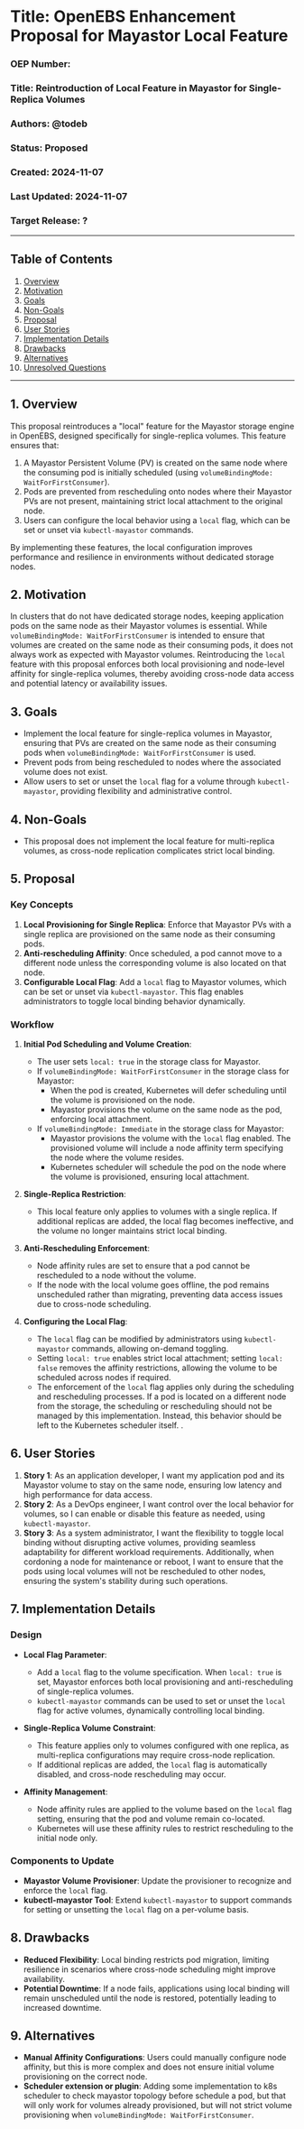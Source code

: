 # Title: OpenEBS Enhancement Proposal for Mayastor Local Feature

### OEP Number: <To be assigned>
### Title: Reintroduction of Local Feature in Mayastor for Single-Replica Volumes
### Authors: @todeb
### Status: Proposed
### Created: 2024-11-07
### Last Updated: 2024-11-07
### Target Release: ?

---

## Table of Contents

1. [Overview](#overview)
2. [Motivation](#motivation)
3. [Goals](#goals)
4. [Non-Goals](#non-goals)
5. [Proposal](#proposal)
6. [User Stories](#user-stories)
7. [Implementation Details](#implementation-details)
8. [Drawbacks](#drawbacks)
9. [Alternatives](#alternatives)
10. [Unresolved Questions](#unresolved-questions)

---

## 1. Overview

This proposal reintroduces a "local" feature for the Mayastor storage engine in OpenEBS, designed specifically for single-replica volumes. This feature ensures that:

1. A Mayastor Persistent Volume (PV) is created on the same node where the consuming pod is initially scheduled (using `volumeBindingMode: WaitForFirstConsumer`).
2. Pods are prevented from rescheduling onto nodes where their Mayastor PVs are not present, maintaining strict local attachment to the original node.
3. Users can configure the local behavior using a `local` flag, which can be set or unset via `kubectl-mayastor` commands.

By implementing these features, the local configuration improves performance and resilience in environments without dedicated storage nodes.

## 2. Motivation

In clusters that do not have dedicated storage nodes, keeping application pods on the same node as their Mayastor volumes is essential. While `volumeBindingMode: WaitForFirstConsumer` is intended to ensure that volumes are created on the same node as their consuming pods, it does not always work as expected with Mayastor volumes. Reintroducing the `local` feature with this proposal enforces both local provisioning and node-level affinity for single-replica volumes, thereby avoiding cross-node data access and potential latency or availability issues.

## 3. Goals

- Implement the local feature for single-replica volumes in Mayastor, ensuring that PVs are created on the same node as their consuming pods when `volumeBindingMode: WaitForFirstConsumer` is used.
- Prevent pods from being rescheduled to nodes where the associated volume does not exist.
- Allow users to set or unset the `local` flag for a volume through `kubectl-mayastor`, providing flexibility and administrative control.

## 4. Non-Goals

- This proposal does not implement the local feature for multi-replica volumes, as cross-node replication complicates strict local binding.

## 5. Proposal

### Key Concepts

1. **Local Provisioning for Single Replica**: Enforce that Mayastor PVs with a single replica are provisioned on the same node as their consuming pods.
2. **Anti-rescheduling Affinity**: Once scheduled, a pod cannot move to a different node unless the corresponding volume is also located on that node.
3. **Configurable Local Flag**: Add a `local` flag to Mayastor volumes, which can be set or unset via `kubectl-mayastor`. This flag enables administrators to toggle local binding behavior dynamically.

### Workflow

1. **Initial Pod Scheduling and Volume Creation**:
   - The user sets `local: true` in the storage class for Mayastor.
   - If `volumeBindingMode: WaitForFirstConsumer` in the storage class for Mayastor:
     - When the pod is created, Kubernetes will defer scheduling until the volume is provisioned on the node.
     - Mayastor provisions the volume on the same node as the pod, enforcing local attachment.
   - If `volumeBindingMode: Immediate` in the storage class for Mayastor:
     - Mayastor provisions the volume with the `local` flag enabled. The provisioned volume will include a node affinity term specifying the node where the volume resides.
     - Kubernetes scheduler will schedule the pod on the node where the volume is provisioned, ensuring local attachment.

2. **Single-Replica Restriction**:
   - This local feature only applies to volumes with a single replica. If additional replicas are added, the local flag becomes ineffective, and the volume no longer maintains strict local binding.

3. **Anti-Rescheduling Enforcement**:
   - Node affinity rules are set to ensure that a pod cannot be rescheduled to a node without the volume.
   - If the node with the local volume goes offline, the pod remains unscheduled rather than migrating, preventing data access issues due to cross-node scheduling.

4. **Configuring the Local Flag**:
   - The `local` flag can be modified by administrators using `kubectl-mayastor` commands, allowing on-demand toggling.
   - Setting `local: true` enables strict local attachment; setting `local: false` removes the affinity restrictions, allowing the volume to be scheduled across nodes if required.
   - The enforcement of the `local` flag applies only during the scheduling and rescheduling processes. If a pod is located on a different node from the storage, the scheduling or rescheduling should not be managed by this implementation. Instead, this behavior should be left to the Kubernetes scheduler itself.
.

## 6. User Stories

1. **Story 1**: As an application developer, I want my application pod and its Mayastor volume to stay on the same node, ensuring low latency and high performance for data access.
2. **Story 2**: As a DevOps engineer, I want control over the local behavior for volumes, so I can enable or disable this feature as needed, using `kubectl-mayastor`.
3. **Story 3**: As a system administrator, I want the flexibility to toggle local binding without disrupting active volumes, providing seamless adaptability for different workload requirements. Additionally, when cordoning a node for maintenance or reboot, I want to ensure that the pods using local volumes will not be rescheduled to other nodes, ensuring the system's stability during such operations.

## 7. Implementation Details

### Design

- **Local Flag Parameter**: 
  - Add a `local` flag to the volume specification. When `local: true` is set, Mayastor enforces both local provisioning and anti-rescheduling of single-replica volumes.
  - `kubectl-mayastor` commands can be used to set or unset the `local` flag for active volumes, dynamically controlling local binding.

- **Single-Replica Volume Constraint**: 
  - This feature applies only to volumes configured with one replica, as multi-replica configurations may require cross-node replication.
  - If additional replicas are added, the `local` flag is automatically disabled, and cross-node rescheduling may occur.

- **Affinity Management**:
  - Node affinity rules are applied to the volume based on the `local` flag setting, ensuring that the pod and volume remain co-located.
  - Kubernetes will use these affinity rules to restrict rescheduling to the initial node only.

### Components to Update

- **Mayastor Volume Provisioner**: Update the provisioner to recognize and enforce the `local` flag.
- **kubectl-mayastor Tool**: Extend `kubectl-mayastor` to support commands for setting or unsetting the `local` flag on a per-volume basis.

## 8. Drawbacks

- **Reduced Flexibility**: Local binding restricts pod migration, limiting resilience in scenarios where cross-node scheduling might improve availability.
- **Potential Downtime**: If a node fails, applications using local binding will remain unscheduled until the node is restored, potentially leading to increased downtime.

## 9. Alternatives

- **Manual Affinity Configurations**: Users could manually configure node affinity, but this is more complex and does not ensure initial volume provisioning on the correct node.
- **Scheduler extension or plugin**: Adding some implementation to k8s scheduler to check mayastor topology before schedule a pod, but that will only work for volumes already provisioned, but will not strict volume provisioning when `volumeBindingMode: WaitForFirstConsumer`.

